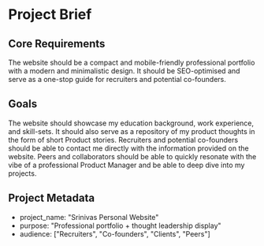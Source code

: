 # Project Brief

## Core Requirements

The website should be a compact and mobile-friendly professional portfolio with a modern and minimalistic design. It should be SEO-optimised and serve as a one-stop guide for recruiters and potential co-founders.

## Goals

The website should showcase my education background, work experience, and skill-sets. It should also serve as a repository of my product thoughts in the form of short Product stories. Recruiters and potential co-founders should be able to contact me directly with the information provided on the website. Peers and collaborators should be able to quickly resonate with the vibe of a professional Product Manager and be able to deep dive into my projects.

## Project Metadata

*   project_name: "Srinivas Personal Website"
*   purpose: "Professional portfolio + thought leadership display"
*   audience: ["Recruiters", "Co-founders", "Clients", "Peers"]
